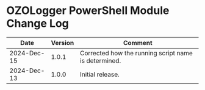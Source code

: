 # OZOLogger PowerShell Module Change Log

|Date|Version|Comment|
|----|-------|-------|
|2024-Dec-15|1.0.1|Corrected how the running script name is determined.|
|2024-Dec-13|1.0.0|Initial release.|

